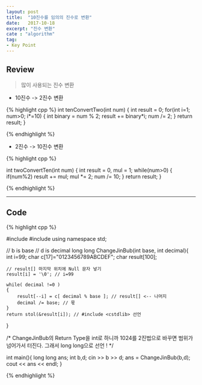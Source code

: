 ```yaml
---
layout: post
title:  "10진수를 임의의 진수로 변환"
date:   2017-10-18
excerpt: "진수 변환"
cate : "algorithm"
tag:
- Key Point
---
```


## Review

> 많이 사용되는 진수 변환

* 10진수 -> 2진수 변환

{% highlight cpp %}
 int tenConvertTwo(int num)
  {
    int result = 0;
    for(int i=1; num>0; i*=10)
    {
        int binary = num % 2;
        result += binary*i;
        num /= 2;
    }
    return result;
  }

{% endhighlight %}


* 2진수 -> 10진수 변환

{% highlight cpp %}

 int twoConvertTen(int num)
  {
    int result = 0, mul = 1;
    while(num>0)
    {
        if(num%2)
            result += mul;
        mul *= 2;
        num /= 10;
    }
    return result;
  }

{% endhighlight %}

---

## Code
{% highlight cpp %}

#include <iostream>
#include <cstdlib>
using namespace std;

// b is base
// d is decimal
long long ChangeJinBub(int base, int decimal){
    int i=99;
    char c[17]="0123456789ABCDEF";
    char result[100];
    
    // result[] 마지막 위치에 Null 문자 넣기
    result[i] = '\0'; // i=99
    
    while( decimal !=0 )
    {
        result[--i] = c[ decimal % base ]; // result[] <-- 나머지
        decimal /= base; // 몫
    }
    return stol(&result[i]); // #include <cstdlib> 선언
}

/*
 ChangeJinBub의 Return Type을
 int로 하니까 1024를 2진법으로 바꾸면
 범위가 넘어가서 터진다.
 그래서 long long으로 선언 !
 */

int main(){
    long long ans;
    int b,d;
    cin >> b >> d;
    ans = ChangeJinBub(b,d);
    cout << ans << endl;
}

{% endhighlight %}

